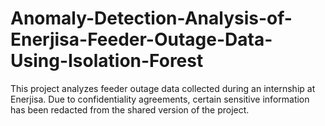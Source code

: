 # Anomaly-Detection-Analysis-of-Enerjisa-Feeder-Outage-Data-Using-Isolation-Forest
This project analyzes feeder outage data collected during an internship at Enerjisa. Due to confidentiality agreements, certain sensitive information has been redacted from the shared version of the project.
